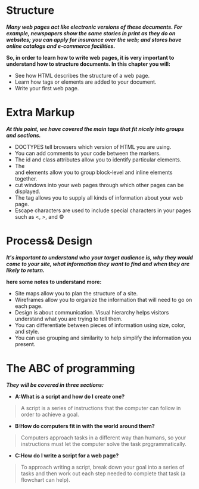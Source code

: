 # Structure
***Many web pages act like electronic versions of these documents. For example, newspapers show the same stories in print as they do on websites; you can apply for insurance over the web; and stores have online catalogs and e-commerce facilities.***

**So, in order to learn how to write web pages, it is very important to understand how to structure documents. In this chapter you will:**
- See how HTML describes the structure of a web page.
- Learn how tags or elements are added to your document.
- Write your first web page.

# Extra Markup
***At this point, we have covered the main tags that fit nicely into groups and sections.***
- DOCTYPES tell browsers which version of HTML you are using.
- You can add comments to your code between the <!-- and --> markers.
- The id and class attributes allow you to identify particular elements.
- The <div> and <span> elements allow you to group block-level and inline elements together.
- <iframes> cut windows into your web pages through which other pages can be displayed.
- The <meta> tag allows you to supply all kinds of information about your web page.
- Escape characters are used to include special characters in your pages such as <, >, and ©

# Process& Design
***It's important to understand who your target audience is, why they would come to your site, what information they want to find and when they are likely to return.***

**here some notes to understand more:**
- Site maps allow you to plan the structure of a site.
- Wireframes allow you to organize the information that will need to go on each page.
- Design is about communication. Visual hierarchy helps visitors understand what you are trying to tell them.
- You can differentiate between pieces of information using size, color, and style. 
- You can use grouping and similarity to help simplify the information you present.

# The ABC of programming
***They will be covered in three sections:*** 
- **A:What is a script and how do I create one?**
> A script is a series of instructions that the computer can follow in order to achieve a goal. 
- **B:How do computers fit in with  the world around them?**
> Computers approach tasks in a different way than humans, so your instructions must let the computer solve the task prggrammatically. 
- **C:How do I write a script for a web page?**
> To approach writing a script, break down your goal into a series of tasks and then work out each step needed to complete that task (a flowchart can help).